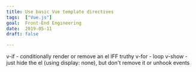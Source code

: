 ```yaml
---
title: Use basic Vue template directives
tags:  ["Vue.js"]
goal:  Front-End Engineering
date:  2019-05-11
draft: false

---
```

v-if - conditionally render or remove an el IFF truthy
v-for - loop
v-show - just hide the el (using display: none), but don't remove it or unhook events

